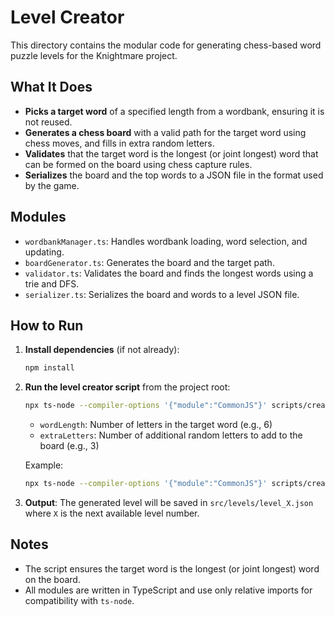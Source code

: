 # Level Creator

This directory contains the modular code for generating chess-based word puzzle levels for the Knightmare project.

## What It Does
- **Picks a target word** of a specified length from a wordbank, ensuring it is not reused.
- **Generates a chess board** with a valid path for the target word using chess moves, and fills in extra random letters.
- **Validates** that the target word is the longest (or joint longest) word that can be formed on the board using chess capture rules.
- **Serializes** the board and the top words to a JSON file in the format used by the game.

## Modules
- `wordbankManager.ts`: Handles wordbank loading, word selection, and updating.
- `boardGenerator.ts`: Generates the board and the target path.
- `validator.ts`: Validates the board and finds the longest words using a trie and DFS.
- `serializer.ts`: Serializes the board and words to a level JSON file.

## How to Run

1. **Install dependencies** (if not already):
   ```sh
   npm install
   ```

2. **Run the level creator script** from the project root:
   ```sh
   npx ts-node --compiler-options '{"module":"CommonJS"}' scripts/create_level.ts <wordLength> <extraLetters>
   ```
   - `wordLength`: Number of letters in the target word (e.g., 6)
   - `extraLetters`: Number of additional random letters to add to the board (e.g., 3)

   Example:
   ```sh
   npx ts-node --compiler-options '{"module":"CommonJS"}' scripts/create_level.ts 6 3
   ```

3. **Output**: The generated level will be saved in `src/levels/level_X.json` where `X` is the next available level number.

## Notes
- The script ensures the target word is the longest (or joint longest) word on the board.
- All modules are written in TypeScript and use only relative imports for compatibility with `ts-node`. 